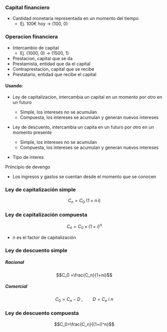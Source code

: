 

### Capital financiero
- Cantidad monetaria representada en un momento del tiempo
	- Ej. 100€ hoy -> (100, 0)
### Operacion financiera
- Intercambio de capital
	- Ej. (1000, 0) -> (1500, 1)
- Prestacion, capital que se da
- Prestamista, entidad que da el capital
- Contraprestacion, capital que se recibe
- Prestatario, entidad que recibe el capital

#### Usando:
- Ley de capitalizacion, intercambia un capital en un momento por otro en un futuro 
	- Simple, los intereses no se acumulan
	- Compuesta, los intereses se acumulan y generan nuevos intereses
- Ley de descuento, intercambia un capita en un futuro por otro en un momento presente
	- Simple, los intereses no se acumulan
	- Compuesta, los intereses se acumulan y generan nuevos intereses

- Tipo de interes


Priincipio de devengo
- Los ingresos y gastos se cuentan desde el momento que se conocen

### Ley de capitalización simple
$$C_n=C_0\ (1+n\,i)$$
### Ley de capitalización compuesta
$$C_n=C_0\times(1+i)^n$$
- $n$ es el factor de capitalización
### Ley de descuento simple
##### Racional
$$C_0 =\frac{C_n}{1+ni}$$
##### Comercial
$$C_0=C_n-D\ ,\qquad D=C_n\ i\ n$$
### Ley de descuento compuesta
$$C_0=\frac{C_n}{(1+i)^n}$$
